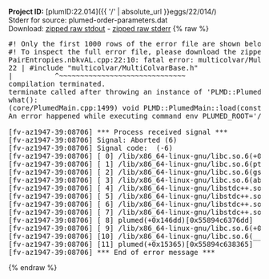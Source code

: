 **Project ID:** [plumID:22.014]({{ '/' | absolute_url }}eggs/22/014/)  
Stderr for source:  plumed-order-parameters.dat   
Download: [zipped raw stdout](plumed-order-parameters.dat.plumed.stdout.txt.zip) - [zipped raw stderr](plumed-order-parameters.dat.plumed.stderr.txt.zip) 
{% raw %}
<pre>
#! Only the first 1000 rows of the error file are shown below
#! To inspect the full error file, please download the zipped raw stderr file above
PairEntropies.nbkvAL.cpp:22:10: fatal error: multicolvar/MultiColvarBase.h: No such file or directory
22 | #include "multicolvar/MultiColvarBase.h"
|          ^~~~~~~~~~~~~~~~~~~~~~~~~~~~~~~
compilation terminated.
terminate called after throwing an instance of 'PLMD::Plumed::ExceptionError'
what():
(core/PlumedMain.cpp:1499) void PLMD::PlumedMain::load(const std::string&)
An error happened while executing command env PLUMED_ROOT='/home/runner/opt/lib/plumed' PLUMED_VERSION='2.10b' PLUMED_HTMLDIR='/home/runner/opt/share/doc/plumed' PLUMED_INCLUDEDIR='/home/runner/opt/include' PLUMED_PROGRAM_NAME='plumed' PLUMED_IS_INSTALLED='yes' "/home/runner/opt/lib/plumed"/scripts/mklib.sh -n -o ./PairEntropies.2.10b.so PairEntropies.cpp

[fv-az1947-39:08706] *** Process received signal ***
[fv-az1947-39:08706] Signal: Aborted (6)
[fv-az1947-39:08706] Signal code:  (-6)
[fv-az1947-39:08706] [ 0] /lib/x86_64-linux-gnu/libc.so.6(+0x45330)[0x7fc885245330]
[fv-az1947-39:08706] [ 1] /lib/x86_64-linux-gnu/libc.so.6(pthread_kill+0x11c)[0x7fc88529eb2c]
[fv-az1947-39:08706] [ 2] /lib/x86_64-linux-gnu/libc.so.6(gsignal+0x1e)[0x7fc88524527e]
[fv-az1947-39:08706] [ 3] /lib/x86_64-linux-gnu/libc.so.6(abort+0xdf)[0x7fc8852288ff]
[fv-az1947-39:08706] [ 4] /lib/x86_64-linux-gnu/libstdc++.so.6(+0xa5ff5)[0x7fc8856a5ff5]
[fv-az1947-39:08706] [ 5] /lib/x86_64-linux-gnu/libstdc++.so.6(+0xbb0da)[0x7fc8856bb0da]
[fv-az1947-39:08706] [ 6] /lib/x86_64-linux-gnu/libstdc++.so.6(_ZSt10unexpectedv+0x0)[0x7fc8856a5a55]
[fv-az1947-39:08706] [ 7] /lib/x86_64-linux-gnu/libstdc++.so.6(+0xa5a6f)[0x7fc8856a5a6f]
[fv-az1947-39:08706] [ 8] plumed(+0x146dd)[0x55894c6376dd]
[fv-az1947-39:08706] [ 9] /lib/x86_64-linux-gnu/libc.so.6(+0x2a1ca)[0x7fc88522a1ca]
[fv-az1947-39:08706] [10] /lib/x86_64-linux-gnu/libc.so.6(__libc_start_main+0x8b)[0x7fc88522a28b]
[fv-az1947-39:08706] [11] plumed(+0x15365)[0x55894c638365]
[fv-az1947-39:08706] *** End of error message ***
</pre>
{% endraw %}
